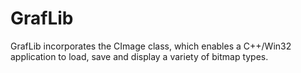 # GrafLib
GrafLib incorporates the CImage class, which enables a C++/Win32 application to load, save and display a variety of bitmap types.
